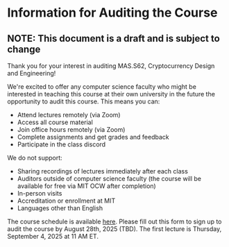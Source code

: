 # Information for Auditing the Course

## NOTE: This document is a draft and is subject to change

Thank you for your interest in auditing MAS.S62, Cryptocurrency Design and Engineering!

We're excited to offer any computer science faculty who might be
interested in teaching this course at their own university in the
future the opportunity to audit this course. This means you can:

* Attend lectures remotely (via Zoom)
* Access all course material
* Join office hours remotely (via Zoom)
* Complete assignments and get grades and feedback
* Participate in the class discord

We do not support:

* Sharing recordings of lectures immediately after each class
* Auditors outside of computer science faculty (the course will be available for free via MIT OCW after completion)
* In-person visits
* Accreditation or enrollment at MIT
* Languages other than English

The course schedule is available
[here](https://github.com/mit-dci/cde-2025). Please fill out this form
to sign up to audit the course by August 28th, 2025 (TBD). The first
lecture is Thursday, September 4, 2025 at 11 AM ET.
